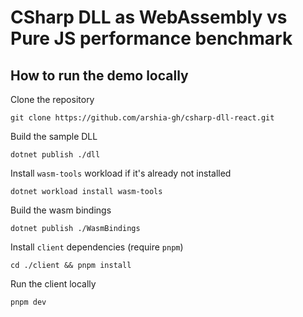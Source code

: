 # CSharp DLL as WebAssembly vs Pure JS performance benchmark

## How to run the demo locally
Clone the repository
```
git clone https://github.com/arshia-gh/csharp-dll-react.git
```

Build the sample DLL
```
dotnet publish ./dll
```

Install `wasm-tools` workload if it's already not installed
```
dotnet workload install wasm-tools
```

Build the wasm bindings
```
dotnet publish ./WasmBindings
```

Install `client` dependencies (require `pnpm`)
```
cd ./client && pnpm install
```

Run the client locally
```
pnpm dev
```
